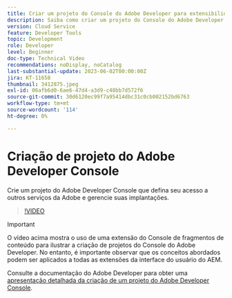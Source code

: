 ```yaml
---
title: Criar um projeto do Console do Adobe Developer para extensibilidade da interface do AEM
description: Saiba como criar um projeto do Console do Adobe Developer que define seu acesso a outros serviços da Adobe e gerencia suas implantações.
version: Cloud Service
feature: Developer Tools
topic: Development
role: Developer
level: Beginner
doc-type: Technical Video
recommendations: noDisplay, noCatalog
last-substantial-update: 2023-06-02T00:00:00Z
jira: KT-11658
thumbnail: 3412875.jpeg
exl-id: 06afb6d0-6ae6-47d4-a3d9-c48bb7d572f6
source-git-commit: 30d6120ec99f7a95414dbc31c0cb002152bd6763
workflow-type: tm+mt
source-wordcount: '114'
ht-degree: 0%

---
```


# Criação de projeto do Adobe Developer Console

Crie um projeto do Adobe Developer Console que defina seu acesso a outros serviços da Adobe e gerencie suas implantações.

>[!VIDEO](https://video.tv.adobe.com/v/3412875?quality=12&learn=on)

>[!IMPORTANT]
>
> O vídeo acima mostra o uso de uma extensão do Console de fragmentos de conteúdo para ilustrar a criação de projetos do Console do Adobe Developer. No entanto, é importante observar que os conceitos abordados podem ser aplicados a todas as extensões da interface do usuário do AEM.

Consulte a documentação do Adobe Developer para obter uma [apresentação detalhada da criação de um projeto do Adobe Developer Console](https://developer.adobe.com/uix/docs/services/aem-cf-console-admin/extension-development/#create-a-project-in-adobe-developer-console).
